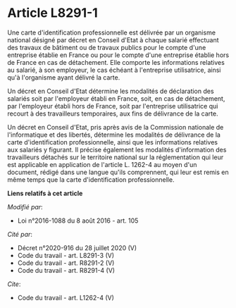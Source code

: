 # Article L8291-1

Une carte d'identification professionnelle est délivrée par un organisme national désigné par décret en Conseil d'Etat à
chaque salarié effectuant des travaux de bâtiment ou de travaux publics pour le compte d'une entreprise établie en France ou
pour le compte d'une entreprise établie hors de France en cas de détachement. Elle comporte les informations relatives au
salarié, à son employeur, le cas échéant à l'entreprise utilisatrice, ainsi qu'à l'organisme ayant délivré la carte. 

Un décret en Conseil d'Etat détermine les modalités de déclaration des salariés soit par l'employeur établi en France, soit,
en cas de détachement, par l'employeur établi hors de France, soit par l'entreprise utilisatrice qui recourt à des
travailleurs temporaires, aux fins de délivrance de la carte. 

Un décret en Conseil d'Etat, pris après avis de la Commission nationale de l'informatique et des libertés, détermine les
modalités de délivrance de la carte d'identification professionnelle, ainsi que les informations relatives aux salariés y
figurant. Il précise également les modalités d'information des travailleurs détachés sur le territoire national sur la
réglementation qui leur est applicable en application de l'article L. 1262-4 au moyen d'un document, rédigé dans une langue
qu'ils comprennent, qui leur est remis en même temps que la carte d'identification professionnelle.

**Liens relatifs à cet article**

_Modifié par_:

  - Loi n°2016-1088 du 8 août 2016 - art. 105

_Cité par_:

  - Décret n°2020-916 du 28 juillet 2020 (V)
  - Code du travail - art. L8291-3 (V)
  - Code du travail - art. R8291-2 (V)
  - Code du travail - art. R8291-4 (V)

_Cite_:

  - Code du travail - art. L1262-4 (V)

